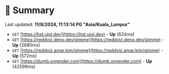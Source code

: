 # 📖 Summary
Last updated: **11/8/2024, 11:13:14 PG "Asia/Kuala_Lumpur"**

- `GET` [https://hst.ujol.dev](https://hst.ujol.dev) - **Up** (624ms)
- `GET` [https://reddviz.deno.dev/gimme](https://reddviz.deno.dev/gimme) - **Up** (2680ms)
- `GET` [https://reddviz.amar.kim/gimme](https://reddviz.amar.kim/gimme) - **Up** (572ms)
- `GET` [https://dumb.onrender.com](https://dumb.onrender.com) - **Up** (42599ms)
